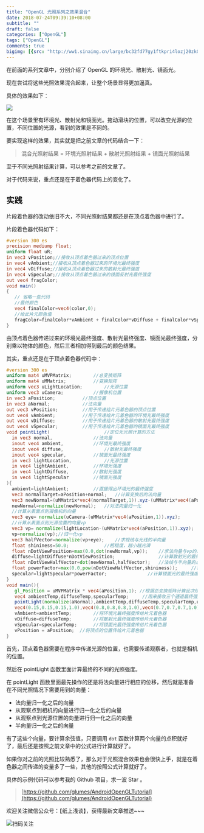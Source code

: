 ```yaml
---
title: "OpenGL 光照系列之效果混合"
date: 2018-07-24T09:39:10+08:00
subtitle: ""
draft: false
categories: ["OpenGL"]
tags: ["OpenGL"]
comments: true
bigimg: [{src: "http://ww1.sinaimg.cn/large/bc32fd77gy1ftkpri4lozj20zk0nodkj.jpg", desc: ""}]
---
```



在前面的系列文章中，分别介绍了 OpenGL 的环境光、散射光、镜面光。

现在尝试将这些光照效果混合起来，让整个场景显得更加逼真。


具体的效果如下：

![](https://res.cloudinary.com/glumes-com/image/upload/v1532360616/light_mix_xmv86l.gif)

<!--more-->

在这个场景里有环境光、散射光和镜面光。拖动滑块的位置，可以改变光源的位置，不同位置的光源，看到的效果是不同的。

要实现这样的效果，其实就是把之前文章的代码结合一下：

> 混合光照射结果 = 环境光照射结果 + 散射光照射结果 + 镜面光照射结果

至于不同光照射结果计算，可以参考之前的文章了。

对于代码来说，重点还是在于着色器代码上的变化了。

## 实践

片段着色器的改动依旧不大，不同光照射结果都还是在顶点着色器中进行了。

片段着色器代码如下：

```glsl
#version 300 es
precision mediump float;
uniform float uR;
in vec3 vPosition;//接收从顶点着色器过来的顶点位置
in vec4 vAmbient;//接收从顶点着色器过来的环境光最终强度
in vec4 vDiffuse;//接收从顶点着色器过来的散射光最终强度
in vec4 vSpecular;//接收从顶点着色器过来的镜面反射光最终强度
out vec4 fragColor;
void main()
{
   // 省略一些代码
   //最终颜色
   vec4 finalColor=vec4(color,0);
   //给此片元颜色值
   fragColor=finalColor*vAmbient + finalColor*vDiffuse + finalColor*vSpecular;
}
```
由顶点着色器传递过来的环境光最终强度、散射光最终强度、镜面光最终强度，分别乘以物体的颜色，然后三者相加得到最后的颜色结果。


其实，重点还是在于顶点着色器代码中：

```glsl
#version 300 es
uniform mat4 uMVPMatrix; 		//总变换矩阵
uniform mat4 uMMatrix; 			//变换矩阵
uniform vec3 uLightLocation;		//光源位置
uniform vec3 uCamera;			//摄像机位置
in vec3 aPosition;  		//顶点位置
in vec3 aNormal;    		//法向量
out vec3 vPosition;			//用于传递给片元着色器的顶点位置
out vec4 vAmbient;			//用于传递给片元着色器的环境光最终强度
out vec4 vDiffuse;			//用于传递给片元着色器的散射光最终强度
out vec4 vSpecular;			//用于传递给片元着色器的镜面光最终强度
void pointLight(					//定位光光照计算的方法
  in vec3 normal,				//法向量
  inout vec4 ambient,			//环境光最终强度
  inout vec4 diffuse,				//散射光最终强度
  inout vec4 specular,			//镜面光最终强度
  in vec3 lightLocation,			//光源位置
  in vec4 lightAmbient,			//环境光强度
  in vec4 lightDiffuse,			//散射光强度
  in vec4 lightSpecular			//镜面光强度
){
  ambient=lightAmbient;			//直接得出环境光的最终强度
  vec3 normalTarget=aPosition+normal;	//计算变换后的法向量
  vec3 newNormal=(uMMatrix*vec4(normalTarget,1)).xyz-(uMMatrix*vec4(aPosition,1)).xyz;
  newNormal=normalize(newNormal); 	//对法向量归一化
  //计算从表面点到摄像机的向量
  vec3 eye= normalize(uCamera-(uMMatrix*vec4(aPosition,1)).xyz);
  //计算从表面点到光源位置的向量vp
  vec3 vp= normalize(lightLocation-(uMMatrix*vec4(aPosition,1)).xyz);
  vp=normalize(vp);//归一化vp
  vec3 halfVector=normalize(vp+eye);	//求视线与光线的半向量
  float shininess=50.0;				//粗糙度，越小越光滑
  float nDotViewPosition=max(0.0,dot(newNormal,vp)); 	//求法向量与vp的点积与0的最大值
  diffuse=lightDiffuse*nDotViewPosition;				//计算散射光的最终强度
  float nDotViewHalfVector=dot(newNormal,halfVector);	//法线与半向量的点积
  float powerFactor=max(0.0,pow(nDotViewHalfVector,shininess)); 	//镜面反射光强度因子
  specular=lightSpecular*powerFactor;    			//计算镜面光的最终强度
}
void main(){
   gl_Position = uMVPMatrix * vec4(aPosition,1); //根据总变换矩阵计算此次绘制此顶点位置
   vec4 ambientTemp,diffuseTemp,specularTemp;	  //用来接收三个通道最终强度的变量
   pointLight(normalize(aNormal),ambientTemp,diffuseTemp,specularTemp,uLightLocation,
   vec4(0.15,0.15,0.15,1.0),vec4(0.8,0.8,0.8,1.0),vec4(0.7,0.7,0.7,1.0));
   vAmbient=ambientTemp; 		//将环境光最终强度传给片元着色器
   vDiffuse=diffuseTemp; 		//将散射光最终强度传给片元着色器
   vSpecular=specularTemp; 		//将镜面光最终强度传给片元着色器
   vPosition = aPosition;  //将顶点的位置传给片元着色器
}
```

首先，顶点着色器需要在程序中传递光源的位置，也需要传递观察者，也就是相机的位置。

然后在 pointLight 函数里面计算最终的不同的光照强度。

在 pointLight 函数里面最先操作的还是将法向量进行相应的位移，然后就是准备在不同光照情况下需要用到的向量：

*	法向量归一化之后的向量
*	从观察点到相机的向量进行归一化之后的向量
*	从观察点到光源位置的向量进行归一化之后的向量
*   半向量归一化之后的向量


有了这些个向量，要计算余弦值，只要调用 `dot` 函数计算两个向量的点积就好了，最后还是按照之前文章中的公式进行计算就好了。

如果你对之前的光照比较熟悉了，那么对于光照混合效果也会很快上手，就是在着色器之间传递的变量多了一些，其他的按照公式计算就好了。

具体的示例代码可以参考我的 Github 项目，求一波 Star 。

> [https://github.com/glumes/AndroidOpenGLTutorial](https://github.com/glumes/AndroidOpenGLTutorial)


欢迎关注微信公众号：【纸上浅谈】，获得最新文章推送~~~


![扫码关注](https://res.cloudinary.com/glumes-com/image/upload/v1527910926/wechat-focus_s9z3xy.gif)